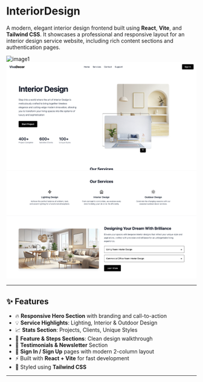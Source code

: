 # InteriorDesign

A modern, elegant interior design frontend built using **React**, **Vite**, and **Tailwind CSS**. It showcases a professional and responsive layout for an interior design service website, including rich content sections and authentication pages.

![image1](https://github.com/sachin4real/InteriorDesign-ecom)
![image2](https://github.com/sachin4real/InteriorDesign-ecom-/blob/main/public/image%20copy.png?raw=true)
![image3](https://github.com/sachin4real/InteriorDesign-ecom-/blob/main/public/image%20copy%202.png?raw=true)

---

## ✨ Features

- 🔥 **Responsive Hero Section** with branding and call-to-action
- 💡 **Service Highlights**: Lighting, Interior & Outdoor Design
- 📈 **Stats Section**: Projects, Clients, Unique Styles
- 🧩 **Feature & Steps Sections**: Clean design walkthrough
- 💬 **Testimonials & Newsletter** Section
- 🔐 **Sign In / Sign Up** pages with modern 2-column layout
- ⚡ Built with **React + Vite** for fast development
- 🎨 Styled using **Tailwind CSS**

---



